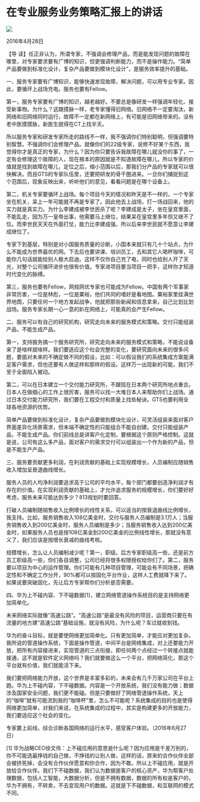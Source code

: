 # 在专业服务业务策略汇报上的讲话
<img class="pv" src="https://api.visitor.plantree.me/visitor-badge/pv?namespace=plantree.me&key=renzhengfei-speeches/在专业服务业务策略汇报上的讲话.md">



2016年4月28日



【导  读】任正非认为，所谓专家，不强调会修理产品，而是能发现问题的故障在哪里，对专家要求要有广博的知识，但更强调判断能力，而不是操作能力。“简单产品要做到标准化设计，复杂产品要做到模块化设计”，是服务效率提升的基础。



一、服务专家要有广博知识，能够快速发现故障，解决问题，可以用专业专家。因此，要循环上战场充电。服务也要有Fellow。

第一，服务专家要有广博的知识，越老越好。不要总是像研发一样强调年轻化、接受新事物。为什么？这跟摸脉一样，老专家懂得旧网络。旧网络不一定要淘汰，新网络和旧网络同时运行，故障不一定都在新网络上，有可能是旧网络带来的。没有老中医摸摸脉，新医生就得在CT上找半天。

所以服务专家和研发专家所走的路线不一样，我不强调你们特别聪明，但强调要特别智慧。不强调你们会修理产品。就像你们的22级专家，说修不好某个东西，我觉得你才是真正的专家，为什么？因为你只要告诉我故障在哪儿就没你的事了，一定有会修理这个故障的人，现在根本的原因就是不知道故障在哪儿，所以专家的价值就是找到故障在哪儿，定位之后，缩小范围以后，那我们分产品的专家就可以很快解决。而且GTS的专家队伍里，还要把研发的骨干圈进来。一旦你们捕捉到这个范围后，现象反映出来，听听他们的意见，看看问题是在哪个设备上。

第二，机关专家要循环上战场。每个项目今天的情况和昨天是不一样的，一个专家坐在机关，呆上一年可能就不再是专家了。因此他去上战场，打一场战回来，他的实力就是真实力。为什么李建成被李世民杀了呢？李建成是太子，坐在皇宫里面，不能乱走，因为万一皇帝出事，他需要马上继位，结果呆在皇宫里多年但又继不了位。而李世民天天在外面打仗，能力比李建成强，所以后来李世民就不愿意让李建成继位了。

专家下到基层，特别是对小国服务质量的诊断，小国本来就只有几十个站点，为什么不能成为世界最优的网。下去后也要讲课、培训员工，去和其它人喝杯咖啡，可能你几句话就能给别人极大启迪。这样不仅你自己充了电，同时也给别人开了天光，对整个公司循环进步也很有价值。专家进项目要当项目一把手，这样你才知道时代变化的脉搏。

第三，服务也要有Fellow，网规网优专家也可能成为Fellow。中国有两个军事家非常厉害，一位是林彪，一位是粟裕，他们共同的嗜好是看地图。粟裕家里挂满世界地图，只要任何一个地方发起战争，他就把那些新闻和信息拿来，自己比划比划战场。服务专家长期一心一意的趴在网络上，可能真的会产生Fellow。

二、服务可以有自己的研究机构，研究走向未来的服务模式和策略。交付只能组装产品，不能生成产品。

第一，支持服务搞一个服务研究所，研究走向未来的服务模式和策略，不能说设备来了是啥样就啥样。我们要适应这个社会完整的变化，要研究面向未来的很多问题，要面对未来的不确定做不同的假设，比如：可以假设我们的系统集成方案能满足客户需求，但也还要有人做这样和那样的假设。这样万一出现新的可能，我们不至于全面陷入被动。

第二，可以在日本建立一个交付能力研究所，不跟现在日本两个研究所地点重合。日本人在做细心的工作上很厉害，服务可以找一大堆日本人来帮助你们上战场。通过日本交付能力研究所，我们要在工程交付和质量上找些秘诀。GTS也要利用全球各地资源的优势。

简单产品要做到标准化设计，复杂产品要做到模块化设计，可灵活组装来面对客户界面差异化场景需求，但末端不确定性的只能组合不能自创建。交付只能组装产品，不能生成产品。你们前线总是讲客户化定制，要根据这个原则严格控制。这就是说，公司有这么多产品，面对客户的需求交付可以组装出一个作为新的产品，但是不能生产产品。

三、服务要贡献更多利润，在利润贡献的基础上实现规模增长，人员编制应随销售收入增加呈衰退曲线增长。

服务人员的人均净利润要追求高于公司的平均水平，每个部门都要创造净利润才有存在的价值。在实现利润贡献的基础上，才允许追求服务的规模增长，你们要好好考虑，服务未来可能达到多少？813规划时要回答。

打破人员编制随销售收入比例增长的线性关系，可以适当的按衰退曲线比例增长，我支持。比如，服务销售收入108亿美金时，交付与服务人员编制是3.1万人；当服务销售收入到200亿美金时，服务人员编制是多少；当服务销售收入达到200亿美金时，如果服务人员也是按108亿美金到200亿美金的比例线性增长，那就没有意义了，我们应该是按增长衰减的曲线考核。

规模增长，怎么让人员编制减少呢？第一，职级。后方专家职级高一些，还是前方员工职级高一些，你们各自调整，公司已经将很多权限授权给你们了。第二，服务要以项目为中心的运作管理。你们可能有几种项目管理，可能会有不同场景，把确定性和不确定工作分开，90%都可以按固化平台作业，这样人工费就降下来了。如果说要突破固化，先让后方专家帮你们分析是否需要。

四、华为上不碰内容、下不碰数据[1]，建立网络管道操作系统目的是支持网络更加简单化。

未来网络实际就像“高速公路”。“高速公路”是最没有风险的项目，运营商只要在有流量的地方建“高速公路”基础设施，就没有风险，为什么呢？车过就收到钱。

华为的奋斗目标，就是要使网络更加简单化。只有更加简单，才能应对更加复杂。我所说的管道操作系统，下面是操作管道，中间平台是网络集成，对上还要能力开放，把所有内容接进来，实现管道的三点衔接，即任何两个点经过一个转接点就能接通，这不就是软件定义网络吗？我们就要做这么一个平台，把网络简化，那这个平台就有价值，我们就能活下来。

我们要把网络能力开放，这个世界是丰富多彩的，未来会有几千万家公司在平台上跑。华为上不碰内容，下不碰数据。内容是一个开放系统，我们没有能力做；数据涉及国家安全问题，我们更不能碰。但是只要做好了网络管道操作系统，天上的“咖啡”就有可能流到我的“咖啡杯”里，怎么不可能呢？系统集成的目的也是使得网络更加简单，对我们来说，在系统集成的过程中，其实是构建更多的开放能力，我们要适应这个社会的变化。

专家要上前线，综合诊断各国网络的运行水平，感受客户体验。（2016年6月27日）


[1] 华为战略CEO徐文伟：上不碰应用的意思是什么呢？因为应用是千差万别的，你不可能选最挣钱的自己做，不挣钱的让别人做，这样的话，原来的合作伙伴全部会被挤死掉，会没有合作伙伴愿意和你合作，因为不敢。所以上不碰应用，就是开放给合作伙伴。我们下不碰数据，我们认为数据是客户的核心资产，华为帮客户处理数据，包括人工智能，大数据分析，但是不拥有数据，数据的所有权是客户的，华为不拥有，不转卖，不去变现用户的数据。这就是下不碰数据，和互联网的模式不同。
